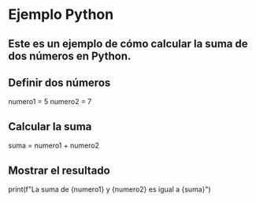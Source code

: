 # Ejemplo Python

## Este es un ejemplo de cómo calcular la suma de dos números en Python.

## Definir dos números
numero1 = 5
numero2 = 7

## Calcular la suma
suma = numero1 + numero2

## Mostrar el resultado
print(f"La suma de {numero1} y {numero2} es igual a {suma}")
